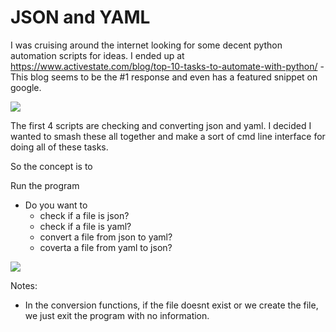 # JSON and YAML
I was cruising around the internet looking for some decent python automation scripts for ideas. I ended up at https://www.activestate.com/blog/top-10-tasks-to-automate-with-python/ - This blog seems to be the #1 response and even has a featured snippet on google. 

![](https://i.imgur.com/NUrpQt1.png)

The first 4 scripts are checking and converting json and yaml. I decided I wanted to smash these all together and make a sort of cmd line interface for doing all of these tasks. 

So the concept is to 

Run the program
 - Do you want to 
	 - check if a file is json?
	 - check if a file is yaml?
	 - convert a file from json to yaml?
	 - coverta a file from yaml to json?

![](https://i.imgur.com/detqRpr.png)



Notes: 
- In the conversion functions, if the file doesnt exist or we create the file, we just exit the program with no information.
